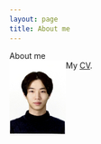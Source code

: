 ```yaml
---
layout: page
title: About me
---
```


About me  
<img src="./minyong.jpg" height="133px" width="100px" align="left">
My [CV](https://drive.google.com/file/d/1C0dDDqb3FMVIZUABtiy7OuD7w0j114uJ/view?usp=sharing).

